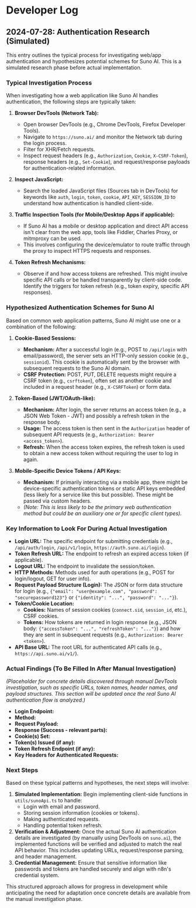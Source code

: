 # Developer Log

## 2024-07-28: Authentication Research (Simulated)

This entry outlines the typical process for investigating web/app authentication and hypothesizes potential schemes for Suno AI. This is a simulated research phase before actual implementation.

### Typical Investigation Process

When investigating how a web application like Suno AI handles authentication, the following steps are typically taken:

1.  **Browser DevTools (Network Tab):**
    *   Open browser DevTools (e.g., Chrome DevTools, Firefox Developer Tools).
    *   Navigate to `https://suno.ai/` and monitor the Network tab during the login process.
    *   Filter for XHR/Fetch requests.
    *   Inspect request headers (e.g., `Authorization`, `Cookie`, `X-CSRF-Token`), response headers (e.g., `Set-Cookie`), and request/response payloads for authentication-related information.

2.  **Inspect JavaScript:**
    *   Search the loaded JavaScript files (Sources tab in DevTools) for keywords like `auth`, `login`, `token`, `cookie`, `API_KEY`, `SESSION_ID` to understand how authentication is handled client-side.

3.  **Traffic Inspection Tools (for Mobile/Desktop Apps if applicable):**
    *   If Suno AI has a mobile or desktop application and direct API access isn't clear from the web app, tools like Fiddler, Charles Proxy, or mitmproxy can be used.
    *   This involves configuring the device/emulator to route traffic through the proxy to inspect HTTPS requests and responses.

4.  **Token Refresh Mechanisms:**
    *   Observe if and how access tokens are refreshed. This might involve specific API calls or be handled transparently by client-side code. Identify the triggers for token refresh (e.g., token expiry, specific API responses).

### Hypothesized Authentication Schemes for Suno AI

Based on common web application patterns, Suno AI might use one or a combination of the following:

1.  **Cookie-Based Sessions:**
    *   **Mechanism:** After a successful login (e.g., POST to `/api/login` with email/password), the server sets an HTTP-only session cookie (e.g., `sessionid`). This cookie is automatically sent by the browser with subsequent requests to the Suno AI domain.
    *   **CSRF Protection:** POST, PUT, DELETE requests might require a CSRF token (e.g., `csrftoken`), often set as another cookie and included in a request header (e.g., `X-CSRFToken`) or form data.

2.  **Token-Based (JWT/OAuth-like):**
    *   **Mechanism:** After login, the server returns an access token (e.g., a JSON Web Token - JWT) and possibly a refresh token in the response body.
    *   **Usage:** The access token is then sent in the `Authorization` header of subsequent API requests (e.g., `Authorization: Bearer <access_token>`).
    *   **Refresh:** When the access token expires, the refresh token is used to obtain a new access token without requiring the user to log in again.

3.  **Mobile-Specific Device Tokens / API Keys:**
    *   **Mechanism:** If primarily interacting via a mobile app, there might be device-specific authentication tokens or static API keys embedded (less likely for a service like this but possible). These might be passed via custom headers.
    *   *(Note: This is less likely to be the primary web authentication method but could be an auxiliary one or for specific client types).*

### Key Information to Look For During Actual Investigation

*   **Login URL:** The specific endpoint for submitting credentials (e.g., `/api/auth/login`, `/api/v1/login`, `https://auth.suno.ai/login`).
*   **Token Refresh URL:** The endpoint to refresh an expired access token (if applicable).
*   **Logout URL:** The endpoint to invalidate the session/token.
*   **HTTP Methods:** Methods used for auth operations (e.g., POST for login/logout, GET for user info).
*   **Request Payload Structure (Login):** The JSON or form data structure for login (e.g., `{"email": "user@example.com", "password": "securepassword123"}` or `{"identity": "...", "password": "..."}`).
*   **Token/Cookie Location:**
    *   **Cookies:** Names of session cookies (`connect.sid`, `session_id`, etc.), CSRF cookies.
    *   **Tokens:** How tokens are returned in login response (e.g., JSON body: `{"accessToken": "...", "refreshToken": "..."}`) and how they are sent in subsequent requests (e.g., `Authorization: Bearer <token>`).
*   **API Base URL:** The root URL for authenticated API calls (e.g., `https://api.suno.ai/v1/`).

### Actual Findings (To Be Filled In After Manual Investigation)

*(Placeholder for concrete details discovered through manual DevTools investigation, such as specific URLs, token names, header names, and payload structures. This section will be updated once the real Suno AI authentication flow is analyzed.)*

*   **Login Endpoint:**
*   **Method:**
*   **Request Payload:**
*   **Response (Success - relevant parts):**
*   **Cookie(s) Set:**
*   **Token(s) Issued (if any):**
*   **Token Refresh Endpoint (if any):**
*   **Key Headers for Authenticated Requests:**

### Next Steps

Based on these typical patterns and hypotheses, the next steps will involve:

1.  **Simulated Implementation:** Begin implementing client-side functions in `utils/sunoApi.ts` to handle:
    *   Login with email and password.
    *   Storing session information (cookies or tokens).
    *   Making authenticated requests.
    *   Handling potential token refresh.
2.  **Verification & Adjustment:** Once the actual Suno AI authentication details are investigated (by manually using DevTools on `suno.ai`), the implemented functions will be verified and adjusted to match the real API behavior. This includes updating URLs, request/response parsing, and header management.
3.  **Credential Management:** Ensure that sensitive information like passwords and tokens are handled securely and align with n8n's credential system.

This structured approach allows for progress in development while anticipating the need for adaptation once concrete details are available from the manual investigation phase.
